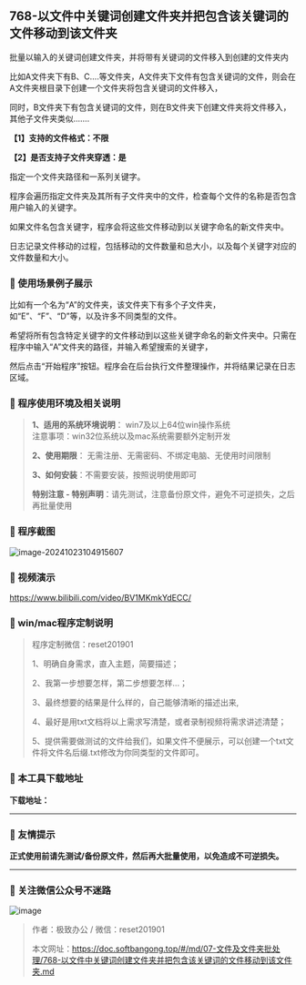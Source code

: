 ## 768-以文件中关键词创建文件夹并把包含该关键词的文件移动到该文件夹

批量以输入的关键词创建文件夹，并将带有关键词的文件移入到创建的文件夹内

比如A文件夹下有B、C….等文件夹，A文件夹下文件有包含关键词的文件，则会在A文件夹根目录下创建一个文件夹将包含关键词的文件移入，

同时，B文件夹下有包含关键词的文件，则在B文件夹下创建文件夹将文件移入，其他子文件夹类似…….



**【1】支持的文件格式：不限** 

**【2】是否支持子文件夹穿透：是**



指定一个文件夹路径和一系列关键字。

程序会遍历指定文件夹及其所有子文件夹中的文件，检查每个文件的名称是否包含用户输入的关键字。

如果文件名包含关键字，程序会将这些文件移动到以关键字命名的新文件夹中。

日志记录文件移动的过程，包括移动的文件数量和总大小，以及每个关键字对应的文件数量和大小。

### 📑 使用场景例子展示
比如有一个名为“A”的文件夹，该文件夹下有多个子文件夹，如“E”、“F”、“D”等，以及许多不同类型的文件。

希望将所有包含特定关键字的文件移动到以这些关键字命名的新文件夹中。只需在程序中输入“A”文件夹的路径，并输入希望搜索的关键字，

然后点击“开始程序”按钮。程序会在后台执行文件整理操作，并将结果记录在日志区域。

### 📑 程序使用环境及相关说明

> **1、适用的系统环境说明**： win7及以上64位win操作系统  
> 注意事项：win32位系统以及mac系统需要额外定制开发  
>
> **2、使用期限**： 无需注册、无需密码、不绑定电脑、无使用时间限制  
>
> **3、如何安装**：不需要安装，按照说明使用即可  
>
> **特别注意 - 特别声明**：请先测试，注意备份原文件，避免不可逆损失，之后再批量使用

### 📑 程序截图
![image-20241023104915607](https://s2.loli.net/2024/10/23/r8piyY1jbHuK4Tx.png) 

### 📑 视频演示

https://www.bilibili.com/video/BV1MKmkYdECC/

### 📑 win/mac程序定制说明

> 程序定制微信：reset201901  
>
> 1、明确自身需求，直入主题，简要描述；
>
> 2、我第一步想要怎样，第二步想要怎样...； 
>
> 3、最终想要的结果是什么样的，自己能够清晰的描述出来,  
>
> 4、最好是用txt文档将以上需求写清楚，或者录制视频将需求讲述清楚；  
>
> 5、提供需要做测试的文件给我们，如果文件不便展示，可以创建一个txt文件将文件名后缀.txt修改为你同类型的文件即可。  

### 📑 本工具下载地址

**下载地址：**

------

### 📑 友情提示

**正式使用前请先测试/备份原文件，然后再大批量使用，以免造成不可逆损失。**

------

### 📑 关注微信公众号不迷路

![image](https://s2.loli.net/2024/11/02/tK9T7jxLcuv5rUk.png)

> 作者：极致办公  /  微信：reset201901
>
> 本文网址：https://doc.softbangong.top/#/md/07-文件及文件夹批处理/768-以文件中关键词创建文件夹并把包含该关键词的文件移动到该文件夹.md